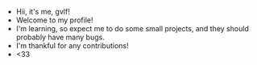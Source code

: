 - Hii, it's me, gvlf!
- Welcome to my profile!
- I'm learning, so expect me to do some small projects, and they should probably have many bugs.
- I'm thankful for any contributions!
- <33
